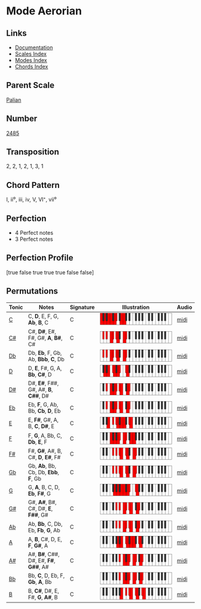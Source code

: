 # Mode Aerorian

## Links

- [Documentation](README.md)
- [Scales Index](Scales.md)
- [Modes Index](Modes.md)
- [Chords Index](Chords.md)

## Parent Scale

[Palian](ScalePalian.md)

## Number

[2485](https://ianring.com/musictheory/scales/2485)

## Transposition

2, 2, 1, 2, 1, 3, 1

## Chord Pattern

I, ii⁰, iii, iv, V, VI⁺, vii⁰

## Perfection

- 4 Perfect notes
- 3 Perfect notes

## Perfection Profile

[true false true true true false false]

## Permutations

| Tonic | Notes | Signature | Illustration | Audio |
|-------|-------|-----------|--------------|-------|
| [C](ModeCNaturalAerorian.md) | C, **D**, E, F, G, **Ab**, **B**, C | C | ![CNaturalAerorian](ModeCNaturalAerorian.png) | [midi](https://github.com/edipermadi/music/blob/main/docs/ModeCNaturalAerorian.mid?raw=true) |
| [C#](ModeCSharpAerorian.md) | C#, **D#**, E#, F#, G#, **A**, **B#**, C# | C | ![CSharpAerorian](ModeCSharpAerorian.png) | [midi](https://github.com/edipermadi/music/blob/main/docs/ModeCSharpAerorian.mid?raw=true) |
| [Db](ModeDFlatAerorian.md) | Db, **Eb**, F, Gb, Ab, **Bbb**, **C**, Db | C | ![DFlatAerorian](ModeDFlatAerorian.png) | [midi](https://github.com/edipermadi/music/blob/main/docs/ModeDFlatAerorian.mid?raw=true) |
| [D](ModeDNaturalAerorian.md) | D, **E**, F#, G, A, **Bb**, **C#**, D | C | ![DNaturalAerorian](ModeDNaturalAerorian.png) | [midi](https://github.com/edipermadi/music/blob/main/docs/ModeDNaturalAerorian.mid?raw=true) |
| [D#](ModeDSharpAerorian.md) | D#, **E#**, F##, G#, A#, **B**, **C##**, D# | C | ![DSharpAerorian](ModeDSharpAerorian.png) | [midi](https://github.com/edipermadi/music/blob/main/docs/ModeDSharpAerorian.mid?raw=true) |
| [Eb](ModeEFlatAerorian.md) | Eb, **F**, G, Ab, Bb, **Cb**, **D**, Eb | C | ![EFlatAerorian](ModeEFlatAerorian.png) | [midi](https://github.com/edipermadi/music/blob/main/docs/ModeEFlatAerorian.mid?raw=true) |
| [E](ModeENaturalAerorian.md) | E, **F#**, G#, A, B, **C**, **D#**, E | C | ![ENaturalAerorian](ModeENaturalAerorian.png) | [midi](https://github.com/edipermadi/music/blob/main/docs/ModeENaturalAerorian.mid?raw=true) |
| [F](ModeFNaturalAerorian.md) | F, **G**, A, Bb, C, **Db**, **E**, F | C | ![FNaturalAerorian](ModeFNaturalAerorian.png) | [midi](https://github.com/edipermadi/music/blob/main/docs/ModeFNaturalAerorian.mid?raw=true) |
| [F#](ModeFSharpAerorian.md) | F#, **G#**, A#, B, C#, **D**, **E#**, F# | C | ![FSharpAerorian](ModeFSharpAerorian.png) | [midi](https://github.com/edipermadi/music/blob/main/docs/ModeFSharpAerorian.mid?raw=true) |
| [Gb](ModeGFlatAerorian.md) | Gb, **Ab**, Bb, Cb, Db, **Ebb**, **F**, Gb | C | ![GFlatAerorian](ModeGFlatAerorian.png) | [midi](https://github.com/edipermadi/music/blob/main/docs/ModeGFlatAerorian.mid?raw=true) |
| [G](ModeGNaturalAerorian.md) | G, **A**, B, C, D, **Eb**, **F#**, G | C | ![GNaturalAerorian](ModeGNaturalAerorian.png) | [midi](https://github.com/edipermadi/music/blob/main/docs/ModeGNaturalAerorian.mid?raw=true) |
| [G#](ModeGSharpAerorian.md) | G#, **A#**, B#, C#, D#, **E**, **F##**, G# | C | ![GSharpAerorian](ModeGSharpAerorian.png) | [midi](https://github.com/edipermadi/music/blob/main/docs/ModeGSharpAerorian.mid?raw=true) |
| [Ab](ModeAFlatAerorian.md) | Ab, **Bb**, C, Db, Eb, **Fb**, **G**, Ab | C | ![AFlatAerorian](ModeAFlatAerorian.png) | [midi](https://github.com/edipermadi/music/blob/main/docs/ModeAFlatAerorian.mid?raw=true) |
| [A](ModeANaturalAerorian.md) | A, **B**, C#, D, E, **F**, **G#**, A | C | ![ANaturalAerorian](ModeANaturalAerorian.png) | [midi](https://github.com/edipermadi/music/blob/main/docs/ModeANaturalAerorian.mid?raw=true) |
| [A#](ModeASharpAerorian.md) | A#, **B#**, C##, D#, E#, **F#**, **G##**, A# | C | ![ASharpAerorian](ModeASharpAerorian.png) | [midi](https://github.com/edipermadi/music/blob/main/docs/ModeASharpAerorian.mid?raw=true) |
| [Bb](ModeBFlatAerorian.md) | Bb, **C**, D, Eb, F, **Gb**, **A**, Bb | C | ![BFlatAerorian](ModeBFlatAerorian.png) | [midi](https://github.com/edipermadi/music/blob/main/docs/ModeBFlatAerorian.mid?raw=true) |
| [B](ModeBNaturalAerorian.md) | B, **C#**, D#, E, F#, **G**, **A#**, B | C | ![BNaturalAerorian](ModeBNaturalAerorian.png) | [midi](https://github.com/edipermadi/music/blob/main/docs/ModeBNaturalAerorian.mid?raw=true) |
